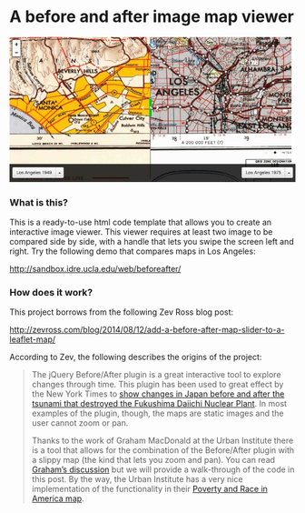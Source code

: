# A before and after image map viewer
<img src="https://raw.githubusercontent.com/uclamapshare/beforeafter/master/img/beforeafter_screenshot.jpg">

### What is this?
This is a ready-to-use html code template that allows you to create an interactive image viewer. This viewer requires at least two image to be compared side by side, with a handle that lets you swipe the screen left and right. Try the following demo that compares maps in Los Angeles:

http://sandbox.idre.ucla.edu/web/beforeafter/

### How does it work?
This project borrows from the following Zev Ross blog post:

http://zevross.com/blog/2014/08/12/add-a-before-after-map-slider-to-a-leaflet-map/

According to Zev, the following describes the origins of the project:
<blockquote>
<p>The jQuery Before/After plugin is a great interactive tool to explore changes through time. This plugin has been used to great effect by the New York Times to <a href="http://www.nytimes.com/interactive/2011/03/13/world/asia/satellite-photos-japan-before-and-after-tsunami.html?_r=0" target="_blank">show changes in Japan before and after the tsunami that destroyed the Fukushima Daiichi Nuclear Plant</a>. In most examples of the plugin, though, the maps are static images and the user cannot zoom or pan.
</p>
<p>
Thanks to the work of Graham MacDonald at the Urban Institute there is a tool that allows for the combination of the Before/After plugin with a slippy map (the kind that lets you zoom and pan). You can read <a href="http://datatools.metrotrends.org/charts/metrodata/_Blog/Maps/BeforeAfter/index.cfm" target="_blank">Graham’s discussion</a> but we will provide a walk-through of the code in this post. By the way, the Urban Institute has a very nice implementation of the functionality in their <a href="http://datatools.metrotrends.org/charts/metrodata/_Blog/Maps/PovertyRace_DW/Map.html" target="_blank">Poverty and Race in America map</a>.
</p>
</blockquote>
